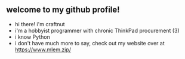 ## welcome to my github profile!

- hi there! i'm craftnut
- i'm a hobbyist programmer with chronic ThinkPad procurement (3)
- i know Python
- i don't have much more to say, check out my website over at https://www.mlem.zip/
